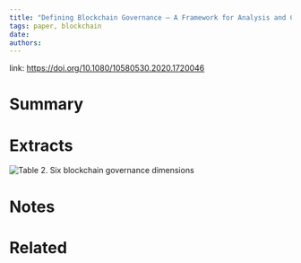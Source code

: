 ```yaml
---
title: "Defining Blockchain Governance — A Framework for Analysis and Comparison"
tags: paper, blockchain
date:
authors:
---
```


link:  https://doi.org/10.1080/10580530.2020.1720046

# Summary

# Extracts
![Table 2. Six blockchain governance dimensions](https://i.imgur.com/xj6MRMd.png)

# Notes

# Related
